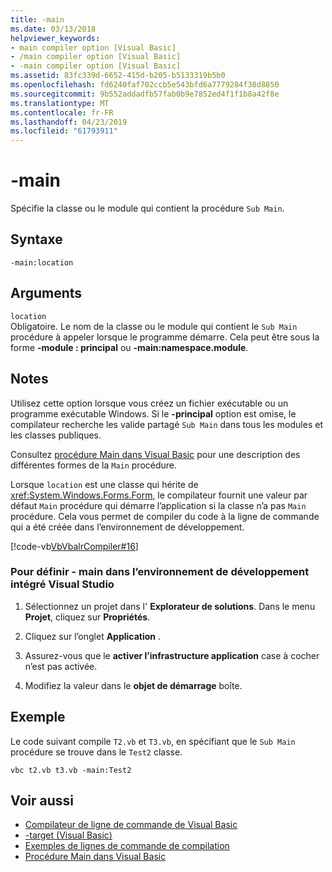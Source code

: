```yaml
---
title: -main
ms.date: 03/13/2018
helpviewer_keywords:
- main compiler option [Visual Basic]
- /main compiler option [Visual Basic]
- -main compiler option [Visual Basic]
ms.assetid: 83fc339d-6652-415d-b205-b5133319b5b0
ms.openlocfilehash: fd6240faf702ccb5e543bfd6a7779284f38d8850
ms.sourcegitcommit: 9b552addadfb57fab0b9e7852ed4f1f1b8a42f8e
ms.translationtype: MT
ms.contentlocale: fr-FR
ms.lasthandoff: 04/23/2019
ms.locfileid: "61793911"
---
```

# <a name="-main"></a>-main
Spécifie la classe ou le module qui contient la procédure `Sub Main`.  
  
## <a name="syntax"></a>Syntaxe  
  
```  
-main:location  
```  
  
## <a name="arguments"></a>Arguments  
 `location`  
 Obligatoire. Le nom de la classe ou le module qui contient le `Sub Main` procédure à appeler lorsque le programme démarre. Cela peut être sous la forme **-module : principal** ou **-main:namespace.module**.  
  
## <a name="remarks"></a>Notes  
 Utilisez cette option lorsque vous créez un fichier exécutable ou un programme exécutable Windows. Si le **-principal** option est omise, le compilateur recherche les valide partagé `Sub Main` dans tous les modules et les classes publiques.  
  
 Consultez [procédure Main dans Visual Basic](../../../visual-basic/programming-guide/program-structure/main-procedure.md) pour une description des différentes formes de la `Main` procédure.  
  
 Lorsque `location` est une classe qui hérite de <xref:System.Windows.Forms.Form>, le compilateur fournit une valeur par défaut `Main` procédure qui démarre l’application si la classe n’a pas `Main` procédure. Cela vous permet de compiler du code à la ligne de commande qui a été créée dans l’environnement de développement.  
  
 [!code-vb[VbVbalrCompiler#16](~/samples/snippets/visualbasic/VS_Snippets_VBCSharp/VbVbalrCompiler/VB/Class1.vb#16)]  
  
### <a name="to-set--main-in-the-visual-studio-integrated-development-environment"></a>Pour définir - main dans l’environnement de développement intégré Visual Studio  
  
1. Sélectionnez un projet dans l' **Explorateur de solutions**. Dans le menu **Projet**, cliquez sur **Propriétés**.  
  
2. Cliquez sur l’onglet **Application** .  
  
3. Assurez-vous que le **activer l’infrastructure application** case à cocher n’est pas activée.  
  
4. Modifiez la valeur dans le **objet de démarrage** boîte.  
  
## <a name="example"></a>Exemple  
 Le code suivant compile `T2.vb` et `T3.vb`, en spécifiant que le `Sub Main` procédure se trouve dans le `Test2` classe.  
  
```console
vbc t2.vb t3.vb -main:Test2  
```  
  
## <a name="see-also"></a>Voir aussi

- [Compilateur de ligne de commande de Visual Basic](../../../visual-basic/reference/command-line-compiler/index.md)
- [-target (Visual Basic)](../../../visual-basic/reference/command-line-compiler/target.md)
- [Exemples de lignes de commande de compilation](../../../visual-basic/reference/command-line-compiler/sample-compilation-command-lines.md)
- [Procédure Main dans Visual Basic](../../../visual-basic/programming-guide/program-structure/main-procedure.md)
